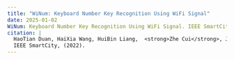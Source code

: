 ```yaml
---
title: "WiNum: Keyboard Number Key Recognition Using WiFi Signal"
date: 2025-01-02
WiNum: Keyboard Number Key Recognition Using WiFi Signal. IEEE SmartCity, 2022. =
citation: |
  HaoTian Duan, HaiXia Wang, HuiBin Liang,  <strong>Zhe Cui</strong>, JianZheng Shen <br>
  IEEE SmartCity, (2022). 
---
```

